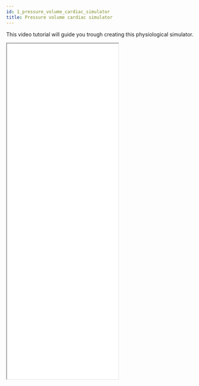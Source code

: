 ```yaml
---
id: 1_pressure_volume_cardiac_simulator
title: Pressure volume cardiac simulator
---
```


This video tutorial will guide you trough creating this physiological simulator.

<iframe class='fullwidth' height="900" src="../examples/pvloops/heart.html"></iframe>
